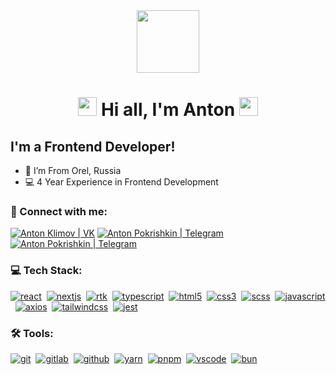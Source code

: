 <div align='center'>
  <img src="https://media.giphy.com/media/M9gbBd9nbDrOTu1Mqx/giphy.gif" width="100"/>
  <h1>
    <img src="https://media.giphy.com/media/hvRJCLFzcasrR4ia7z/giphy.gif" width="30px"/>
     Hi all, I'm Anton
    <img src="https://media.giphy.com/media/hvRJCLFzcasrR4ia7z/giphy.gif" width="30px"/>
  </h1>
</div>



 ## I'm a Frontend Developer!

- 📍 I’m From Orel, Russia
- 💻 4 Year Experience in Frontend Development


### 🤝 Connect with me:

[<img alt="Anton Klimov | VK" src="https://img.shields.io/badge/vk-4680C2.svg?&style=for-the-badge&logo=vk&logoColor=white" />][vk]
[<img alt="Anton Pokrishkin | Telegram" src="https://img.shields.io/badge/telegram-2ca5e0.svg?style=for-the-badge&logo=telegram&logoColor=fff" />][telegram]
[<img alt="Anton Pokrishkin | Telegram" src="https://img.shields.io/badge/Gmail-D14836.svg?style=for-the-badge&logo=gmail&logoColor=white" />][email]


### 💻 Tech Stack:

[<img alt="react" src="https://img.shields.io/badge/react-61DAFB.svg?&style=for-the-badge&logo=react&logoColor=fff" />](https://react.dev/)&nbsp;
[<img alt="nextjs" src="https://img.shields.io/badge/Next-black?style=for-the-badge&logo=next.js&logoColor=white" />](https://nextjs.org/)&nbsp;
[<img alt="rtk" src="https://img.shields.io/badge/rtk-593d88.svg?style=for-the-badge&logo=redux&logoColor=fff" />](https://redux-toolkit.js.org/)&nbsp;
[<img alt="typescript" src="https://img.shields.io/badge/typescript-007ACC.svg?&style=for-the-badge&logo=typescript&logoColor=fff" />](https://www.typescriptlang.org/)&nbsp;
[<img alt="html5" src="https://img.shields.io/badge/html-E34F26.svg?&style=for-the-badge&logo=html5&logoColor=fff" />](https://developer.mozilla.org/en-US/docs/Web/HTML)&nbsp;
[<img alt="css3" src="https://img.shields.io/badge/css-1572B6.svg?&style=for-the-badge&logo=css3&logoColor=fff" />](https://developer.mozilla.org/en-US/docs/Web/CSS)&nbsp;
[<img alt="scss" src="https://img.shields.io/badge/sass-CF649A.svg?&style=for-the-badge&logo=sass&logoColor=fff" />](https://sass-lang.com/)&nbsp;
[<img alt="javascript" src="https://img.shields.io/badge/javascript-F7DF1E.svg?&style=for-the-badge&logo=javascript&logoColor=fff" />](https://learn.javascript.ru/)&nbsp;
[<img alt="axios" src="https://img.shields.io/badge/axios-5a29e4.svg?style=for-the-badge&logo=axios&logoColor=fff" />](https://axios-http.com/)&nbsp;
[<img alt="tailwindcss" src="https://img.shields.io/badge/tailwindcss-%2338B2AC.svg?style=for-the-badge&logo=tailwind-css&logoColor=white" />](https://tailwindcss.com/)&nbsp;
[<img alt="jest" src="https://img.shields.io/badge/jest-ac5561.svg?style=for-the-badge&logo=jest&logoColor=fff" />](https://jestjs.io/)&nbsp;


### 🛠 Tools:

[<img alt="git" src="https://img.shields.io/badge/git-F05033.svg?&style=for-the-badge&logo=git&logoColor=fff" />](https://git-scm.com/)&nbsp;
[<img alt="gitlab" src="https://img.shields.io/badge/gitlab-fc6d25.svg?style=for-the-badge&logo=gitlab&logoColor=fff" />][gitlab]&nbsp;
[<img alt="github" src="https://img.shields.io/badge/github-000.svg?&style=for-the-badge&logo=github&logoColor=fff" />][github]&nbsp;
[<img alt="yarn" src="https://img.shields.io/badge/yarn-%232C8EBB.svg?style=for-the-badge&logo=yarn&logoColor=white" />](https://yarnpkg.com/)&nbsp;
[<img alt="pnpm" src="https://img.shields.io/badge/pnpm-%234a4a4a.svg?style=for-the-badge&logo=pnpm&logoColor=f69220" />](https://pnpm.io/)&nbsp;
[<img alt="vscode" src="https://img.shields.io/badge/vscode-007ACC.svg?&style=for-the-badge&logo=visual-studio-code&logoColor=fff" />](https://code.visualstudio.com/)&nbsp;
[<img alt="bun" src="https://img.shields.io/badge/bun-000.svg?&style=for-the-badge&logo=bun&logoColor=fff" />](https://bun.sh/)&nbsp;





[vk]: https://vk.com/happen_gaggen
[telegram]: https://t.me/volchugovap
[email]: https://toni.volchugov2@gmail.com
[gitlab]:https://gitlab.evkid.ru/volchugovap
[github]:https://github.com/volchugovap
